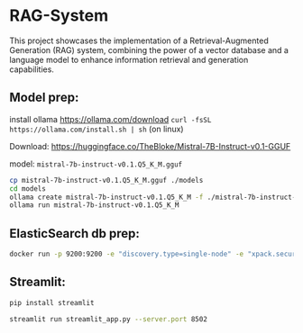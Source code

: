 # RAG-System
This project showcases the implementation of a Retrieval-Augmented Generation (RAG) system, combining the power of a vector database and a language model to enhance information retrieval and generation capabilities.


## Model prep:

install ollama https://ollama.com/download 
`curl -fsSL https://ollama.com/install.sh | sh` (on linux)

Download:
https://huggingface.co/TheBloke/Mistral-7B-Instruct-v0.1-GGUF

model: `mistral-7b-instruct-v0.1.Q5_K_M.gguf`

```sh
cp mistral-7b-instruct-v0.1.Q5_K_M.gguf ./models 
cd models
ollama create mistral-7b-instruct-v0.1.Q5_K_M -f ./mistral-7b-instruct-v0.1.Q5_K_M
ollama run mistral-7b-instruct-v0.1.Q5_K_M
```

## ElasticSearch db prep:

```sh
docker run -p 9200:9200 -e "discovery.type=single-node" -e "xpack.security.enabled=false" -e "xpack.security.http.ssl.enabled=false" docker.elastic.co/elasticsearch/elasticsearch:8.12.1
```

## Streamlit:

```sh
pip install streamlit

streamlit run streamlit_app.py --server.port 8502
```